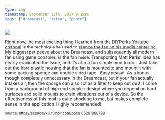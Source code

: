 ```yaml
---
type: img
timestamp: September 12th, 2017 9:15am
tags: ["dreamcast", "retro", "photo"]
---
```

<img src="https://saturdayxiii.github.io/media/165261868799.jpg"/>

Right now, the most exciting thing I learned from the <a href="https://www.youtube.com/channel/UCUQo7nzH1sXVpzL92VesANw" target="_blank">DIYPerks Youtube channel</a> is the technique he used to <a href="https://www.youtube.com/watch?v=e3fnsGHe8eE" target="_blank">silence the fan on his media center pc</a>.
My biggest pet peeve about the Dreamcast, and subsequently all modern fan using game consoles, is the fan noise. Transporting Matt Perks’ idea has nearly eradicated the issue, and it’s also a fun simple mod to do.  
Just take out the hard plastic housing that the fan is mounted to and mount it with some packing sponge and double sided tape.  Easy peasy!  As a bonus, though completely unnecessary in the Dreamcast, but if your fan actually intakes air, then the sponge can also act as a filter to keep out dust.
I come from a background of high end speaker design where you depend on hard surfaces and solid mounts to drain vibrations out of a device. So the effectiveness of this mod is quite shocking to me, but makes complete sense in this application.
Highly recommended!
 
  
<small>source: https://saturdayxiii.tumblr.com/post/165261868799</small>